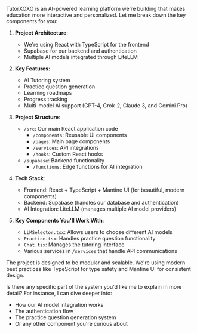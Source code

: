  TutorXOXO is an AI-powered learning platform we're building that makes education more interactive and personalized. Let me break down the key components for you:

1. **Project Architecture**:
   - We're using React with TypeScript for the frontend
   - Supabase for our backend and authentication
   - Multiple AI models integrated through LiteLLM

2. **Key Features**:
   - AI Tutoring system
   - Practice question generation
   - Learning roadmaps
   - Progress tracking
   - Multi-model AI support (GPT-4, Grok-2, Claude 3, and Gemini Pro)

3. **Project Structure**:
   - `/src`: Our main React application code
     - `/components`: Reusable UI components
     - `/pages`: Main page components
     - `/services`: API integrations
     - `/hooks`: Custom React hooks
   - `/supabase`: Backend functionality
     - `/functions`: Edge functions for AI integration
   
4. **Tech Stack**:
   - Frontend: React + TypeScript + Mantine UI (for beautiful, modern components)
   - Backend: Supabase (handles our database and authentication)
   - AI Integration: LiteLLM (manages multiple AI model providers)

5. **Key Components You'll Work With**:
   - `LLMSelector.tsx`: Allows users to choose different AI models
   - `Practice.tsx`: Handles practice question functionality
   - `Chat.tsx`: Manages the tutoring interface
   - Various services in `/services` that handle API communications

The project is designed to be modular and scalable. We're using modern best practices like TypeScript for type safety and Mantine UI for consistent design.

Is there any specific part of the system you'd like me to explain in more detail? For instance, I can dive deeper into:
- How our AI model integration works
- The authentication flow
- The practice question generation system
- Or any other component you're curious about
